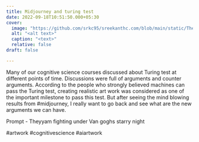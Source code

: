 ```yaml
---
title: Midjourney and turing test
date: 2022-09-18T10:51:50.000+05:30
cover:
  image: "https://github.com/srkc95/sreekanthc.com/blob/main/static/Theyyam_fighting_under_vangoghs_starry_night.png"
  alt: "<alt text>"
  caption: "<text>"
  relative: false
draft: false

---
```

Many of our cognitive science courses discussed about Turing test at different points of time. Discussions were full of arguments and counter arguments. According to the people who strongly believed machines can pass the Turing test, creating realistic art work was considered as one of the important milestone to pass this test. But after seeing the mind blowing results from #midjourney, I really want to go back and see what are the new arguments we can have.

Prompt - Theyyam fighting under Van goghs starry night

#artwork #cognitivescience #aiartwork

